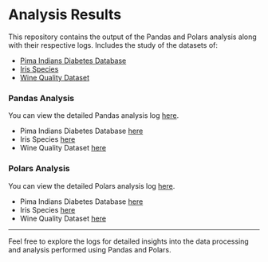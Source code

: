 # Analysis Results

This repository contains the output of the Pandas and Polars analysis along with their respective logs.
Includes the study of the datasets of:
- [Pima Indians Diabetes Database](https://www.kaggle.com/datasets/uciml/pima-indians-diabetes-database)
- [Iris Species](https://www.kaggle.com/datasets/uciml/iris?resource=download)
- [Wine Quality Dataset](https://www.kaggle.com/datasets/yasserh/wine-quality-dataset)


### Pandas Analysis
You can view the detailed Pandas analysis log [here](Pandas).
- Pima Indians Diabetes Database [here](Pandas/diabetes.log)
- Iris Species [here](Pandas/iris.log)
- Wine Quality Dataset [here](Pandas/wine.log)

### Polars Analysis
You can view the detailed Polars analysis log [here](polars).
- Pima Indians Diabetes Database [here](polars/diabetes.log)
- Iris Species [here](polars/iris.log)
- Wine Quality Dataset [here](polars/wine.log)
---

Feel free to explore the logs for detailed insights into the data processing and analysis performed using Pandas and Polars.
